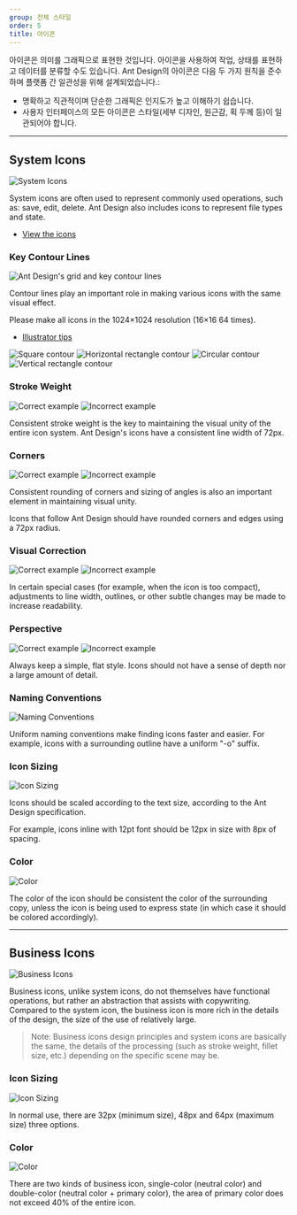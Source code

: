 ```yaml
---
group: 전체 스타일
order: 5
title: 아이콘
---
```


아이콘은 의미를 그래픽으로 표현한 것입니다. 아이콘을 사용하여 작업, 상태를 표현하고 데이터를 분류할 수도 있습니다. Ant Design의 아이콘은 다음 두 가지 원칙을 준수하며 플랫폼 간 일관성을 위해 설계되었습니다.:

- 명확하고 직관적이며 단순한 그래픽은 인지도가 높고 이해하기 쉽습니다.
- 사용자 인터페이스의 모든 아이콘은 스타일(세부 디자인, 원근감, 획 두께 등)이 일관되어야 합니다.

---

## System Icons

<ImagePreview>
<img class="preview-img no-padding" src="https://gw.alipayobjects.com/zos/rmsportal/XzOPonWCsPjvgkrklCzo.png" alt="System Icons">
</ImagePreview>

System icons are often used to represent commonly used operations, such as: save, edit, delete. Ant Design also includes icons to represent file types and state.

- [View the icons](/components/icon/)

### Key Contour Lines

<ImagePreview>
<img class="preview-img no-padding" src="https://gw.alipayobjects.com/zos/rmsportal/beTZeZjJBVuhMyTOhebs.png" alt="Ant Design's grid and key contour lines" alt="Key Contour Lines">
</ImagePreview>

Contour lines play an important role in making various icons with the same visual effect.

Please make all icons in the 1024×1024 resolution (16×16 64 times).

- [Illustrator tips](https://zos.alipayobjects.com/rmsportal/hmNuLjCkBssupcZgYAde.png)

<ImagePreview>
<img class="preview-img no-padding inline" src="https://gw.alipayobjects.com/zos/rmsportal/rxuHAKGEGLuqBJAAhnSm.png" alt="Square contour">
</ImagePreview>

<ImagePreview>
<img class="preview-img no-padding inline" src="https://gw.alipayobjects.com/zos/rmsportal/fhkmysGZiTkPVszWHgUy.png" alt="Horizontal rectangle contour">
</ImagePreview>

<ImagePreview>
<img class="preview-img no-padding inline" src="https://gw.alipayobjects.com/zos/rmsportal/BiraoJgbXokyzmUFqVuf.png" alt="Circular contour">
</ImagePreview>

<ImagePreview>
<img class="preview-img no-padding inline" src="https://gw.alipayobjects.com/zos/rmsportal/wgQLwFnPaeEalmmSuBMO.png" alt="Vertical rectangle contour">
</ImagePreview>

### Stroke Weight

<ImagePreview>
<img class="preview-img no-padding good" src="https://gw.alipayobjects.com/zos/rmsportal/uoNmxXiqKpfoFDdEVjUB.png" alt="Correct example" description="Line thickness is consistently 72px">
<img class="preview-img no-padding bad" src="https://gw.alipayobjects.com/zos/rmsportal/cnFYbWzcKaPFSiHcptCF.png" alt="Incorrect example" description="Line thickness is not uniform">
</ImagePreview>

Consistent stroke weight is the key to maintaining the visual unity of the entire icon system. Ant Design's icons have a consistent line width of 72px.

### Corners

<ImagePreview>
<img class="preview-img no-padding good" src="https://gw.alipayobjects.com/zos/rmsportal/tGbuhPmvEJXmOFoYAkPK.png" alt="Correct example" description="The icon's corners are properly rounded">
<img class="preview-img no-padding bad" src="https://gw.alipayobjects.com/zos/rmsportal/JekevTlqdDJQLIQwrppm.png" alt="Incorrect example" description="The icon's corners are not rounded">
</ImagePreview>

Consistent rounding of corners and sizing of angles is also an important element in maintaining visual unity.

Icons that follow Ant Design should have rounded corners and edges using a 72px radius.

### Visual Correction

<ImagePreview>
<img class="preview-img no-padding good" src="https://gw.alipayobjects.com/zos/rmsportal/VghPLyDUdFmjhGJlNxjV.png" alt="Correct example" description="For the intricate “JPG” lettering, an outline is added for readability">
<img class="preview-img no-padding bad" src="https://gw.alipayobjects.com/zos/rmsportal/qnzloxRQmvHzHAhWWwCS.png" alt="Incorrect example" description="The text in the icon is crowded and hard to read">
</ImagePreview>

In certain special cases (for example, when the icon is too compact), adjustments to line width, outlines, or other subtle changes may be made to increase readability.

### Perspective

<ImagePreview>
<img class="preview-img no-padding good" src="https://gw.alipayobjects.com/zos/rmsportal/tIePnIOTXtgzVKbqwucm.png" alt="Correct example" description="Maintains a flat, simple style">
<img class="preview-img no-padding bad" src="https://gw.alipayobjects.com/zos/rmsportal/ALNOEelXeFhxUobLqyCq.png" alt="Incorrect example" description="Icons should not have depth nor varying perspectives">
</ImagePreview>

Always keep a simple, flat style. Icons should not have a sense of depth nor a large amount of detail.

### Naming Conventions

<ImagePreview>
<img class="preview-img no-padding" src="https://gw.alipayobjects.com/zos/rmsportal/NFOvbdbVWeeEqOkdUfVB.png" alt="Naming Conventions">
</ImagePreview>

Uniform naming conventions make finding icons faster and easier. For example, icons with a surrounding outline have a uniform "-o" suffix.

### Icon Sizing

<ImagePreview>
<img class="preview-img no-padding" src="https://gw.alipayobjects.com/zos/rmsportal/jAuedlyhNIDyOIZTqbqN.png" alt="Icon Sizing">
</ImagePreview>

Icons should be scaled according to the text size, according to the Ant Design specification.

For example, icons inline with 12pt font should be 12px in size with 8px of spacing.

### Color

<ImagePreview>
<img class="preview-img no-padding" src="https://gw.alipayobjects.com/zos/rmsportal/LxGLhtnwvCqZWYqGDAAr.png" description="Colors demonstrated - @Black = #000000, @White = #FFFFFF, @Blue-6 = #1890FF" alt="Color">
</ImagePreview>

The color of the icon should be consistent the color of the surrounding copy, unless the icon is being used to express state (in which case it should be colored accordingly).

---

## Business Icons

<ImagePreview>
<img class="preview-img no-padding" src="https://gw.alipayobjects.com/zos/rmsportal/EADAnRecKSTxvpxPzKoq.png" alt="Business Icons">
</ImagePreview>

Business icons, unlike system icons, do not themselves have functional operations, but rather an abstraction that assists with copywriting. Compared to the system icon, the business icon is more rich in the details of the design, the size of the use of relatively large.

> Note: Business icons design principles and system icons are basically the same, the details of the processing (such as stroke weight, fillet size, etc.) depending on the specific scene may be.

### Icon Sizing

<ImagePreview>
<img class="preview-img no-padding" src="https://gw.alipayobjects.com/zos/rmsportal/uwAgfciGszhdiVlMSBXK.png" alt="Icon Sizing">
</ImagePreview>

In normal use, there are 32px (minimum size), 48px and 64px (maximum size) three options.

### Color

<ImagePreview>
<img class="preview-img no-padding" src="https://gw.alipayobjects.com/zos/rmsportal/wUxhTxZlHoTxDvneWBWO.png" alt="Color">
</ImagePreview>

There are two kinds of business icon, single-color (neutral color) and double-color (neutral color + primary color), the area of primary color does not exceed 40% of the entire icon.
